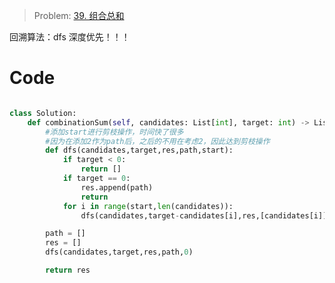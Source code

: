 > Problem: [39. 组合总和](https://leetcode.cn/problems/combination-sum/description/)

回溯算法：dfs 深度优先！！！

# Code

```Python []

class Solution:
    def combinationSum(self, candidates: List[int], target: int) -> List[List[int]]:
        #添加start进行剪枝操作，时间快了很多
        #因为在添加2作为path后，之后的不用在考虑2，因此达到剪枝操作
        def dfs(candidates,target,res,path,start):
            if target < 0:
                return []
            if target == 0:
                res.append(path)
                return
            for i in range(start,len(candidates)):
                dfs(candidates,target-candidates[i],res,[candidates[i]]+path,i)

        path = []
        res = []
        dfs(candidates,target,res,path,0)

        return res

```
